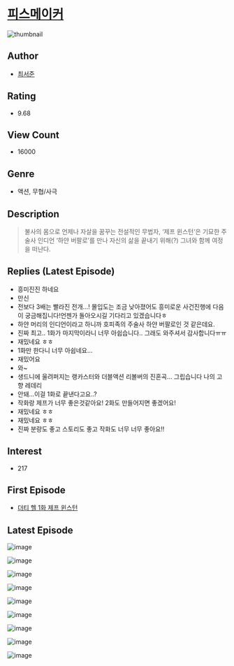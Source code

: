 # [피스메이커](https://comic.naver.com/bestChallenge/list?titleId=784610)
![thumbnail](https://image-comic.pstatic.net/user_contents_data/challenge_comic/2021/11/05/351049/thumbnail_202x164cac34880_258d_4852_b340_14bceb5add31_00003704.JPEG)

## Author
- [최서준](https://comic.naver.com/artistTitle?id=351049)

## Rating
- 9.68

## View Count
- 16000

## Genre
- 액션, 무협/사극

## Description
> 불사의 몸으로 언제나 자살을 꿈꾸는 전설적인 무법자, ‘제프 윈스턴‘은 기묘한 주술사 인디언 ‘하얀 버팔로’를 만나 자신의 삶을 끝내기 위해(?) 그녀와 함께 여정을 떠난다.

## Replies (Latest Episode)
- 흥미진진 하네요
- 만신
- 전보다 3배는 빨라진 전개...! 몰입도는 조금 낮아졌어도 흥미로운 사건진행에 다음이 궁금해집니다!언젠가 돌아오시길 기다리고 있겠습니다ㅎ
- 하얀 머리의 인디언이라고 하니까 호피족의 주술사 하얀 버팔로인 것 같은데요.
- 진짜 최고.. 1화가 마지막이라니 너무 아쉽습니다.. 그래도 와주셔서 감사합니다ㅠㅠ
- 재밌네요 ㅎㅎ
- 1화만 한다니 너무 아쉽네요...
- 재밌어요
- 와~
- 생드니에 울려퍼지는 랭카스터와 더블액션 리볼버의 진혼곡... 그립습니다 나의 고향 레데리
- 안돼...이걸 1화로 끝낸다고요..?
- 작화랑 제프가 너무 좋은것같아요! 2화도 만들어지면 좋겠어요!
- 재밌네요 ㅎㅎ
- 재밌네요 ㅎㅎ
- 진짜 분량도 좋고 스토리도 좋고 작화도 너무 너무 좋아요!!

## Interest
- 217

## First Episode
- [더티 헬 1화 제프 윈스턴](https://comic.naver.com/bestChallenge/detail?titleId=784610&no=1)

## Latest Episode
![image](https://image-comic.pstatic.net/user_contents_data/challenge_comic/2022/10/28/351049/upload_7219382581456942178.jpeg)

![image](https://image-comic.pstatic.net/user_contents_data/challenge_comic/2022/10/28/351049/upload_7378359855991566644.jpeg)

![image](https://image-comic.pstatic.net/user_contents_data/challenge_comic/2022/10/28/351049/upload_3702857625893233975.jpeg)

![image](https://image-comic.pstatic.net/user_contents_data/challenge_comic/2022/10/28/351049/upload_3762534508498399285.jpeg)

![image](https://image-comic.pstatic.net/user_contents_data/challenge_comic/2022/10/28/351049/upload_4062590350548743732.jpeg)

![image](https://image-comic.pstatic.net/user_contents_data/challenge_comic/2022/10/28/351049/upload_3906935573959763509.jpeg)

![image](https://image-comic.pstatic.net/user_contents_data/challenge_comic/2022/10/28/351049/upload_4051326722257531448.jpeg)

![image](https://image-comic.pstatic.net/user_contents_data/challenge_comic/2022/10/28/351049/upload_3617061444282377573.jpeg)

![image](https://image-comic.pstatic.net/user_contents_data/challenge_comic/2022/10/28/351049/upload_7366031237493175393.jpeg)
